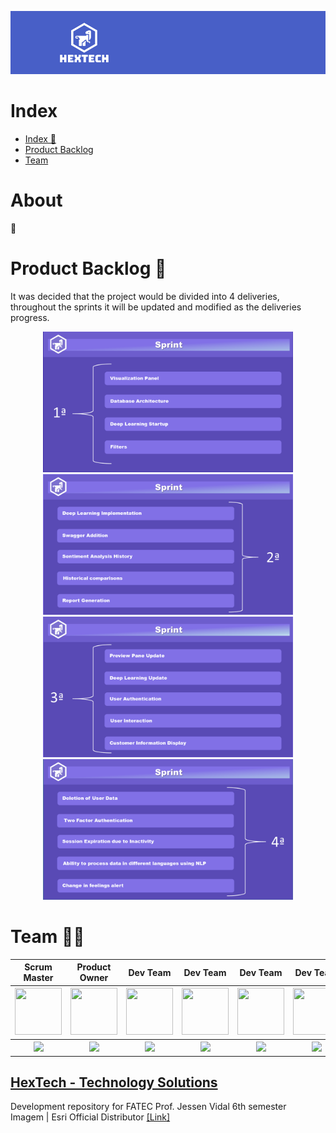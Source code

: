 ![hextech_logo](./assets/images/hextech_banner.png)

# Index

- [Index 📎](#index)
- [Product Backlog](#product-backlog-)
- [Team](#team-)

# About

🚧

# Product Backlog 📍

It was decided that the project would be divided into 4 deliveries, throughout the sprints it will be updated and modified as the deliveries progress.

<p align="center">
        <img src="https://github.com/GroupHextech/HEXTECH-API6sem/blob/main/assets/images/Sprint1.PNG" width="400"/>
        <img src="https://github.com/GroupHextech/HEXTECH-API6sem/blob/main/assets/images/Sprint2.PNG" width="400"/>
        <img src="https://github.com/GroupHextech/HEXTECH-API6sem/blob/main/assets/images/Sprint3.PNG" width="400"/>
        <img src="https://github.com/GroupHextech/HEXTECH-API6sem/blob/main/assets/images/Sprint4.PNG" width="400"/>

        
# Team 👩‍💻
<body>
        <div align="center">
                <table>
                <thead>
                        <th>Scrum Master</th>
                        <th>Product Owner</th>
                        <th>Dev Team</th>
                        <th>Dev Team</th>
                        <th>Dev Team</th>
                        <th>Dev Team</th>
                        <th>Dev Team</th>
                        <th>Dev Team</th>
                <thead>
                <tbody>
                        <tr>
                                <th><a href="https://github.com/gilbertosantos-dev"><img src="https://avatars.githubusercontent.com/u/80331254?v=4" width="75px" height="75px"/></a></th>
                                <th><a href="https://github.com/Valdineynascimento"><img src="https://avatars.githubusercontent.com/u/71536881?v=4" width="75px" height="75px"/></a></th>
                                <th><a href="https://github.com/michelrubens"><img src="https://avatars.githubusercontent.com/michelrubens" width="75px" height="75px"></a></th>
                                <th><a href="https://github.com/PatrickSouzza"><img src="https://avatars.githubusercontent.com/u/89882058?v=4" width="75px" height="75px"/></a></th>
                                <th><a href="https://github.com/HelenAlevato"><img src="https://avatars.githubusercontent.com/u/61571753?v=4" width="75px" height="75px"/></a></th>
                                <th><a href="https://github.com/ludmila-chagas"><img src="https://avatars.githubusercontent.com/u/81494654?v=4" width="75px" height="75px"/></a></th>
                                <th><a href="https://github.com/AbraaoHenriqueVasconcelos2"><img src="https://avatars.githubusercontent.com/u/84921620?v=4" width="75px" height="75px"/></a></th>
                                <th><a href="https://github.com/AugustoTSantos"><img src="https://avatars.githubusercontent.com/u/77200265?v=4" width="75px" height="75px"/></a></th>
                        </tr>
                        <tr>
                                <th><a href="https://www.linkedin.com/in/devgilbertosantos/"><img src="https://img.shields.io/badge/LinkedIn-0077B5?style=for-the-badge&logo=linkedin&logoColor=white"></a></th>
                                <th><a href="https://www.linkedin.com/in/valdiney-jos%C3%A9-do-nascimento-68a136214/"><img src="https://img.shields.io/badge/LinkedIn-0077B5?style=for-the-badge&logo=linkedin&logoColor=white"></a></th>
                                <th><a href="https://www.linkedin.com/in/michelrubens"><img src="https://img.shields.io/badge/LinkedIn-0077B5?style=for-the-badge&logo=linkedin&logoColor=white"></a></th>
                                <th><a href="https://www.linkedin.com/in/patricksouzza/"><img src="https://img.shields.io/badge/LinkedIn-0077B5?style=for-the-badge&logo=linkedin&logoColor=white"></a></th>
                                <th><a href="https://www.linkedin.com/in/helenalevato/"><img src="https://img.shields.io/badge/LinkedIn-0077B5?style=for-the-badge&logo=linkedin&logoColor=white"></a></th>
                                <th><a href="https://www.linkedin.com/in/ludmila-chagas-273548187/"><img src="https://img.shields.io/badge/LinkedIn-0077B5?style=for-the-badge&logo=linkedin&logoColor=white"></a></th>
                                <th><a href="https://www.linkedin.com/in/abra%C3%A3o-vasconcelos-492524187/"><img src="https://img.shields.io/badge/LinkedIn-0077B5?style=for-the-badge&logo=linkedin&logoColor=white"></a></th>
                                <th><a href="https://www.linkedin.com/in/augusto-torres-7919881b9/"><img src="https://img.shields.io/badge/LinkedIn-0077B5?style=for-the-badge&logo=linkedin&logoColor=white"></a></th>
                        </tr>
                <tbody>
        </table>
        </div>
</body>

## [HexTech - Technology Solutions](https://github.com/GroupHextech)
Development repository for FATEC Prof. Jessen Vidal 6th semester<br>
Imagem | Esri Official Distributor [[Link]](https://www.img.com.br/pt-br/home)
